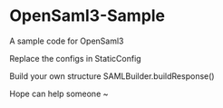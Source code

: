 # OpenSaml3-Sample

A sample code for OpenSaml3

Replace the configs in StaticConfig

Build your own structure SAMLBuilder.buildResponse()

Hope can help someone ~
